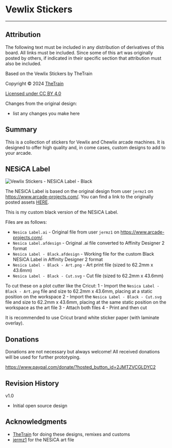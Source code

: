 # Vewlix Stickers

---

## Attribution

The following text must be included in any distribution of derivatives of this board. All links must be included.
Since some of this art was originally posted by others, if indicated in their specific section that attribution must also be included.

Based on the Vewlix Stickers by TheTrain

Copyright © 2024 [TheTrain](https://github.com/TheTrainGoes)

[Licensed under CC BY 4.0](https://creativecommons.org/licenses/by/4.0/)

Changes from the original design:
  - list any changes you make here


## Summary

This is a collection of stickers for Vewlix and Chewlix arcade machines.  It is designed to offer high quality and, in come cases, custom designs to add to your arcade.


## NESiCA Label

![Vewlix Stickers - NESiCA Label - Black](/NESiCA%20Label/Nesica%20Label%20-%20Black%20-%20Art.png)

The NESiCA Label is based on the original design from user `jermz1` on https://www.arcade-projects.com/.  You can find a link to the originally posted assets [HERE](https://www.arcade-projects.com/threads/vewlix-all-decals-for-your-vewlix-chewlix-cab.12706/).

This is my custom black version of the NESiCA Label.  

Files are as follows:
- `Nesica Label.ai` - Original file from user `jermz1` on https://www.arcade-projects.com/.
- `Nesica Label.afdesign` - Original .ai file converted to Affinity Designer 2 format
- `Nesica Label - Black.afdesign` - Working file for the custom Black NESiCA Label in Affinity Designer 2 format
- `Nesica Label - Black - Art.png` - Art print file (sized to 62.2mm x 43.6mm)
- `Nesica Label - Black - Cut.svg` - Cut file (sized to 62.2mm x 43.6mm)

To cut these on a plot cutter like the Cricut:
1 - Import the `Nesica Label - Black - Art.png` file and size to 62.2mm x 43.6mm, placing at a static position on the workspace
2 - Import the `Nesica Label - Black - Cut.svg` file and size to 62.2mm x 43.6mm, placing at the same static position on the workspace as the art file
3 - Attach both files
4 - Print and then cut

It is recommended to use Cricut brand white sticker paper (with laminate overlay).


## Donations

Donations are not necessary but always welcome!  All received donations will be used for further prototyping.

https://www.paypal.com/donate/?hosted_button_id=2JMTZVCGLDYC2


## Revision History

v1.0
- Initial open source design


## Acknowledgments

- [TheTrain](https://github.com/TheTrainGoes) for doing these designs, remixes and customs
- [jermz1](https://www.arcade-projects.com/threads/vewlix-all-decals-for-your-vewlix-chewlix-cab.12706/) for the NESiCA art file
